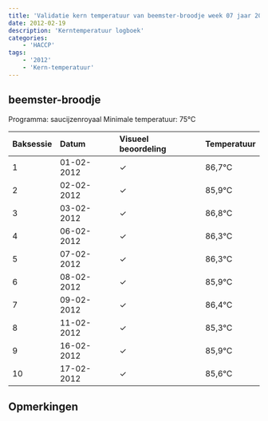 ```yaml
---
title: 'Validatie kern temperatuur van beemster-broodje week 07 jaar 2012'
date: 2012-02-19
description: 'Kerntemperatuur logboek'
categories:
    - 'HACCP'
tags:
    - '2012'
    - 'Kern-temperatuur'
---
```


## beemster-broodje

Programma: saucijzenroyaal
Minimale temperatuur: 75°C

| Baksessie | Datum | Visueel beoordeling | Temperatuur |
|:---|:---|:---|:---|
| 1 | 01-02-2012 | &check; | 86,7°C |
| 2 | 02-02-2012 | &check; | 85,9°C |
| 3 | 03-02-2012 | &check; | 86,8°C |
| 4 | 06-02-2012 | &check; | 86,3°C |
| 5 | 07-02-2012 | &check; | 86,3°C |
| 6 | 08-02-2012 | &check; | 85,9°C |
| 7 | 09-02-2012 | &check; | 86,4°C |
| 8 | 11-02-2012 | &check; | 85,3°C |
| 9 | 16-02-2012 | &check; | 85,9°C |
| 10 | 17-02-2012 | &check; | 85,6°C |

## Opmerkingen


